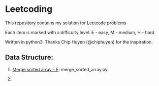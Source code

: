 # Leetcoding

This repository contains my solution for Leetcode problems

Each item is marked with a difficulty level. 
E - easy, 
M - medium,
H - hard

Written in python3. Thanks Chip Huyen (@chiphuyen) for the inspiration.

Data Structure:
----------------
1. [Merge sorted array - E](https://leetcode.com/problems/merge-sorted-array/?envType=study-plan-v2&envId=top-interview-150): merge_sorted_array.py

2.  

